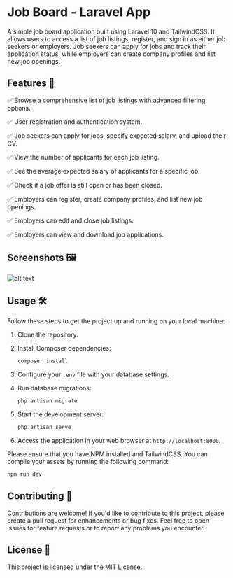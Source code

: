 # Job Board - Laravel App

A simple job board application built using Laravel 10 and TailwindCSS. It allows users to access a list of job listings, register, and sign in as either job seekers or employers. Job seekers can apply for jobs and track their application status, while employers can create company profiles and list new job openings.

## Features 🚀

✅ Browse a comprehensive list of job listings with advanced filtering options.

✅ User registration and authentication system.

✅ Job seekers can apply for jobs, specify expected salary, and upload their CV.

✅ View the number of applicants for each job listing.

✅ See the average expected salary of applicants for a specific job.

✅ Check if a job offer is still open or has been closed.

✅ Employers can register, create company profiles, and list new job openings.

✅ Employers can edit and close job listings.

✅ Employers can view and download job applications.

## Screenshots 🖼️

![alt text](?raw=true)

## Usage 🛠️

Follow these steps to get the project up and running on your local machine:

1. Clone the repository.

2. Install Composer dependencies:
   ```bash
   composer install
   ```

3. Configure your `.env` file with your database settings.

4. Run database migrations:
   ```bash
   php artisan migrate
   ```

5. Start the development server:
   ```bash
   php artisan serve
   ```

6. Access the application in your web browser at `http://localhost:8000`.

Please ensure that you have NPM installed and TailwindCSS. You can compile your assets by running the following command:

```bash
npm run dev
```

## Contributing 🤝

Contributions are welcome! If you'd like to contribute to this project, please create a pull request for enhancements or bug fixes. Feel free to open issues for feature requests or to report any problems you encounter.

## License 📝

This project is licensed under the [MIT License](insert_license_link_here).
